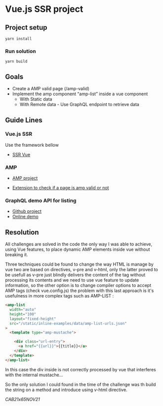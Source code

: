 # Vue.js SSR project


## Project setup
```
yarn install
```

### Run solution
```
yarn build
```

## Goals
* Create a AMP valid page (/amp-valid)
* Implement the amp component “amp-list” inside a vue component
    * With Static data
    * With Remote data - Use GraphQL endpoint to retrieve data

## Guide Lines
### Vue.js SSR
Use the framework bellow
* [SSR Vue](https://ssr.vuejs.org/)

### AMP
* [AMP project](https://amp.dev/)

* [Extension to check if a page is amp valid or not](https://chrome.google.com/webstore/detail/amp-validator/nmoffdblmcmgeicmolmhobpoocbbmknc)

### GraphQL demo API for listing
* [Github project](https://github.com/trevorblades/countries)
* [Online demo](https://countries.trevorblades.com/)


## Resolution

All challenges are solved in the code the only way I was able to achieve, using Vue features, to place dynamic AMP elements inside vue without breaking it.

Three techniques could be found to change the way HTML is manage by vue two are based on directives, v-pre and v-html, only the latter proved to be usefull as v-pre just blindly delivers the content of the tag without processing its contents and we need to use vue feature to update information, so the other option is to change compiler options to accept AMP tags (check vue.config.js) the problem with this last approach is it's usefulness in more complex tags such as AMP-LIST :

````html
<amp-list
  width="auto"
  height="100"
  layout="fixed-height"
  src="/static/inline-examples/data/amp-list-urls.json"
>
  <template type="amp-mustache">

    <div class="url-entry">
      <a href="{{url}}">{{title}}</a>
    </div>
  </template>
</amp-list>
````

In this case the div inside is not correctly processed by vue that interferes with the internal mustache...

So the only solution I could found in the time of the challenge was th build the string on a method and introduce using v-html directive.

_CAB21x65NOV21_


